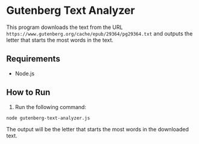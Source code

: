 # Gutenberg Text Analyzer

This program downloads the text from the URL `https://www.gutenberg.org/cache/epub/29364/pg29364.txt` and outputs the letter that starts the most words in the text.

## Requirements

- Node.js

## How to Run

1. Run the following command:

```
node gutenberg-text-analyzer.js
```

The output will be the letter that starts the most words in the downloaded text.